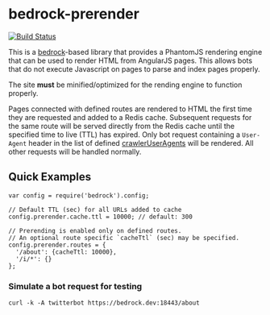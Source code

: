 # bedrock-prerender

[![Build Status](http://ci.digitalbazaar.com/buildStatus/icon?job=bedrock-prerender&build=42)](http://ci.digitalbazaar.com/job/bedrock-prerender/42/)

This is a [bedrock][]-based library that provides a PhantomJS rendering engine
that can be used to render HTML from AngularJS pages. This allows bots that do
not execute Javascript on pages to parse and index pages properly.

The site **must** be minified/optimized for the rending engine to function
properly.

Pages connected with defined routes are rendered to HTML the first time they
are requested and added to a Redis cache. Subsequent requests for the same
route will be served directly from the Redis cache until the specified time
to live (TTL) has expired. Only bot request containing a `User-Agent` header
in the list of defined [crawlerUserAgents][] will be rendered. All other
requests will be handled normally.

## Quick Examples
```
var config = require('bedrock').config;

// Default TTL (sec) for all URLs added to cache
config.prerender.cache.ttl = 10000; // default: 300

// Prerending is enabled only on defined routes.
// An optional route specific `cacheTtl` (sec) may be specified.
config.prerender.routes = {
  '/about': {cacheTtl: 10000},
  '/i/*': {}
};
```

### Simulate a bot request for testing
```
curl -k -A twitterbot https://bedrock.dev:18443/about
```

[bedrock]: https://github.com/digitalbazaar/bedrock
[crawlerUserAgents]: https://github.com/prerender/prerender-node/blob/master/index.js#L37
